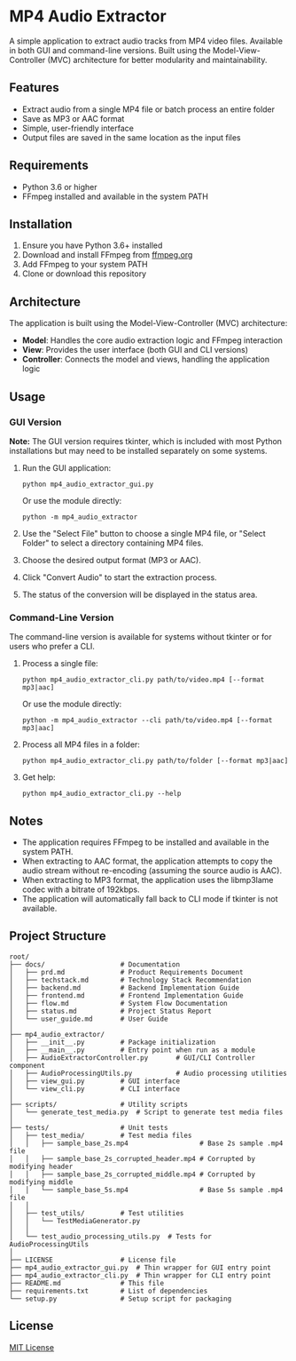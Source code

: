 # MP4 Audio Extractor

A simple application to extract audio tracks from MP4 video files. Available in both GUI and command-line versions. Built using the Model-View-Controller (MVC) architecture for better modularity and maintainability.

## Features

- Extract audio from a single MP4 file or batch process an entire folder
- Save as MP3 or AAC format
- Simple, user-friendly interface
- Output files are saved in the same location as the input files

## Requirements

- Python 3.6 or higher
- FFmpeg installed and available in the system PATH

## Installation

1. Ensure you have Python 3.6+ installed
2. Download and install FFmpeg from [ffmpeg.org](https://ffmpeg.org/)
3. Add FFmpeg to your system PATH
4. Clone or download this repository

## Architecture

The application is built using the Model-View-Controller (MVC) architecture:

- **Model**: Handles the core audio extraction logic and FFmpeg interaction
- **View**: Provides the user interface (both GUI and CLI versions)
- **Controller**: Connects the model and views, handling the application logic

## Usage

### GUI Version

**Note:** The GUI version requires tkinter, which is included with most Python installations but may need to be installed separately on some systems.

1. Run the GUI application:
   ```
   python mp4_audio_extractor_gui.py
   ```

   Or use the module directly:
   ```
   python -m mp4_audio_extractor
   ```

2. Use the "Select File" button to choose a single MP4 file, or "Select Folder" to select a directory containing MP4 files.

3. Choose the desired output format (MP3 or AAC).

4. Click "Convert Audio" to start the extraction process.

5. The status of the conversion will be displayed in the status area.

### Command-Line Version

The command-line version is available for systems without tkinter or for users who prefer a CLI.

1. Process a single file:
   ```
   python mp4_audio_extractor_cli.py path/to/video.mp4 [--format mp3|aac]
   ```

   Or use the module directly:
   ```
   python -m mp4_audio_extractor --cli path/to/video.mp4 [--format mp3|aac]
   ```

2. Process all MP4 files in a folder:
   ```
   python mp4_audio_extractor_cli.py path/to/folder [--format mp3|aac]
   ```

3. Get help:
   ```
   python mp4_audio_extractor_cli.py --help
   ```

## Notes

- The application requires FFmpeg to be installed and available in the system PATH.
- When extracting to AAC format, the application attempts to copy the audio stream without re-encoding (assuming the source audio is AAC).
- When extracting to MP3 format, the application uses the libmp3lame codec with a bitrate of 192kbps.
- The application will automatically fall back to CLI mode if tkinter is not available.

## Project Structure

```
root/
├── docs/                   # Documentation
│   ├── prd.md              # Product Requirements Document
│   ├── techstack.md        # Technology Stack Recommendation
│   ├── backend.md          # Backend Implementation Guide
│   ├── frontend.md         # Frontend Implementation Guide
│   ├── flow.md             # System Flow Documentation
│   ├── status.md           # Project Status Report
│   └── user_guide.md       # User Guide
│
├── mp4_audio_extractor/
│   ├── __init__.py         # Package initialization
│   ├── __main__.py         # Entry point when run as a module
│   ├── AudioExtractorController.py       # GUI/CLI Controller component
│   ├── AudioProcessingUtils.py           # Audio processing utilities
│   ├── view_gui.py         # GUI interface
│   └── view_cli.py         # CLI interface
│
├── scripts/                # Utility scripts
│   └── generate_test_media.py  # Script to generate test media files
│
├── tests/                  # Unit tests
│   ├── test_media/         # Test media files
│   │   ├── sample_base_2s.mp4                  # Base 2s sample .mp4 file
│   │   ├── sample_base_2s_corrupted_header.mp4 # Corrupted by modifying header
│   │   ├── sample_base_2s_corrupted_middle.mp4 # Corrupted by modifying middle
│   │   └── sample_base_5s.mp4                  # Base 5s sample .mp4 file
│   │
│   ├── test_utils/         # Test utilities
│   │   └── TestMediaGenerator.py
│   │
│   └── test_audio_processing_utils.py  # Tests for AudioProcessingUtils
│    
├── LICENSE                 # License file     
├── mp4_audio_extractor_gui.py  # Thin wrapper for GUI entry point
├── mp4_audio_extractor_cli.py  # Thin wrapper for CLI entry point
├── README.md               # This file
├── requirements.txt        # List of dependencies
└── setup.py                # Setup script for packaging
```

## License

[MIT License](LICENSE)
